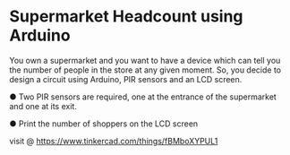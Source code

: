# Supermarket Headcount using Arduino
You own a supermarket and you want to have a device which can tell you the
number of people in the store at any given moment. So, you decide to design a
circuit using Arduino, PIR sensors and an
LCD screen.

● Two PIR sensors are required, one at
the entrance of the supermarket and
one at its exit.

● Print the number of shoppers on the
LCD screen

visit @ https://www.tinkercad.com/things/fBMboXYPUL1
